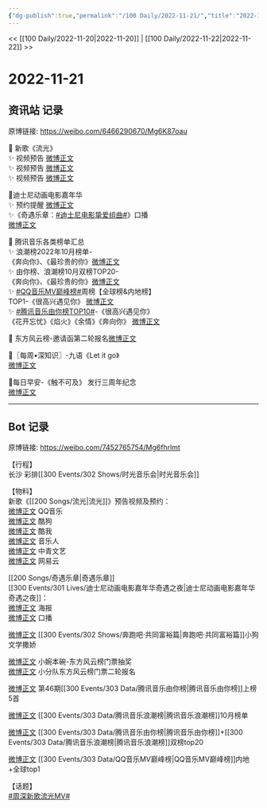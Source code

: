 ```yaml
---
{"dg-publish":true,"permalink":"/100 Daily/2022-11-21/","title":"2022-11-21","created":"2022-11-24T03:40:09.000+08:00","updated":"2023-01-09T19:09:29.739+08:00"}
---
```



<< [[100 Daily/2022-11-20\|2022-11-20]] | [[100 Daily/2022-11-22\|2022-11-22]] >>

# 2022-11-21

## 资讯站 记录

原博链接: https://weibo.com/6466290670/Mg6K87oau

🌟 新歌《流光》  
✨ 视频预告 [微博正文](https://m.weibo.cn/6466290670/4838237221424827)  
✨ 视频预告 [微博正文](https://m.weibo.cn/6466290670/4838261888126636)  
✨ 视频预告 [微博正文](https://m.weibo.cn/6466290670/4838281139454205)

🌟迪士尼动画电影嘉年华  
✨ 预约提醒 [微博正文](https://m.weibo.cn/6466290670/4838221638534608)  
✨《奇遇乐章：[#迪士尼电影挚爱组曲#](https://s.weibo.com/weibo?q=%23%E8%BF%AA%E5%A3%AB%E5%B0%BC%E7%94%B5%E5%BD%B1%E6%8C%9A%E7%88%B1%E7%BB%84%E6%9B%B2%23)》口播  
[微博正文](https://m.weibo.cn/6466290670/4838222079198362)

🌟 腾讯音乐各类榜单汇总  
✨ 浪潮榜2022年10月榜单-  
《奔向你》、《最珍贵的你》[微博正文](https://m.weibo.cn/6466290670/4838232531408506)  
✨ 由你榜、浪潮榜10月双榜TOP20-  
《奔向你》、《最珍贵的你》[微博正文](https://m.weibo.cn/6466290670/4838262277934760)  
✨ [#QQ音乐MV巅峰榜#](https://s.weibo.com/weibo?q=%23QQ%E9%9F%B3%E4%B9%90MV%E5%B7%85%E5%B3%B0%E6%A6%9C%23)周榜【全球榜&内地榜】  
TOP1-《很高兴遇见你》 [微博正文](https://m.weibo.cn/6466290670/4838277776151040)  
✨ [#腾讯音乐由你榜TOP10#](https://s.weibo.com/weibo?q=%23%E8%85%BE%E8%AE%AF%E9%9F%B3%E4%B9%90%E7%94%B1%E4%BD%A0%E6%A6%9CTOP10%23)-《很高兴遇见你》  
《花开忘忧》《焰火》《余情》《奔向你》 [微博正文](https://m.weibo.cn/6466290670/4838232677944483)

🌟 东方风云榜-邀请函第二轮报名[微博正文](https://m.weibo.cn/6466290670/4838244011216416)

🌟〖每周•深知识〗-九语《Let it go》  
[微博正文](https://m.weibo.cn/6466290670/4838243391245020)

🌟每日早安-《触不可及》 发行三周年纪念  
[微博正文](https://m.weibo.cn/6466290670/4838165074150211)

---
## Bot 记录

原博链接: https://weibo.com/7452765754/Mg6fhrlmt

【行程】  
长沙 彩排[[300 Events/302 Shows/时光音乐会\|时光音乐会]]

【物料】  
新歌《[[200 Songs/流光\|流光]]》预告视频及预约：  
[微博正文](https://m.weibo.cn/2169129705/4838262788590098) QQ音乐  
[微博正文](https://m.weibo.cn/1665103091/4838262302049214) 酷狗  
[微博正文](https://m.weibo.cn/1738434147/4838260188124539) 酷我  
[微博正文](https://m.weibo.cn/1852855013/4838212461150938) 音乐人  
[微博正文](https://m.weibo.cn/7736504591/4838275377005904) 中青文艺  
[微博正文](https://m.weibo.cn/1721030997/4838256099729067) 网易云

[[200 Songs/奇遇乐章\|奇遇乐章]]  
[[300 Events/301 Lives/迪士尼动画电影嘉年华奇遇之夜\|迪士尼动画电影嘉年华奇遇之夜]]：  
[微博正文](https://m.weibo.cn/1642553272/4838220007211747) 海报  
[微博正文](https://m.weibo.cn/1642553272/4838221261046087) 口播

[微博正文](https://m.weibo.cn/1878335471/4838220007738115) [[300 Events/302 Shows/奔跑吧·共同富裕篇\|奔跑吧·共同富裕篇]]小狗文学撒娇

[微博正文](https://m.weibo.cn/3953405721/4838019820948344) 小婉本碗-东方风云榜门票抽奖  
[微博正文](https://m.weibo.cn/5516625428/4838203788365196) 小分队东方风云榜门票二轮报名

[微博正文](https://m.weibo.cn/6733257358/4838212516184454) 第46期[[300 Events/303 Data/腾讯音乐由你榜\|腾讯音乐由你榜]]上榜5首

[微博正文](https://m.weibo.cn/7530784115/4838204908511015) [[300 Events/303 Data/腾讯音乐浪潮榜\|腾讯音乐浪潮榜]]10月榜单

[微博正文](https://m.weibo.cn/6573096128/4838257760931382) [[300 Events/303 Data/腾讯音乐由你榜\|腾讯音乐由你榜]]+[[300 Events/303 Data/腾讯音乐浪潮榜\|腾讯音乐浪潮榜]]双榜top20

[微博正文](https://m.weibo.cn/2169129705/4838266559792992) [[300 Events/303 Data/QQ音乐MV巅峰榜\|QQ音乐MV巅峰榜]]内地+全球top1

【话题】  
[#周深新歌流光MV#](https://s.weibo.com/weibo?q=%23%E5%91%A8%E6%B7%B1%E6%96%B0%E6%AD%8C%E6%B5%81%E5%85%89MV%23)
